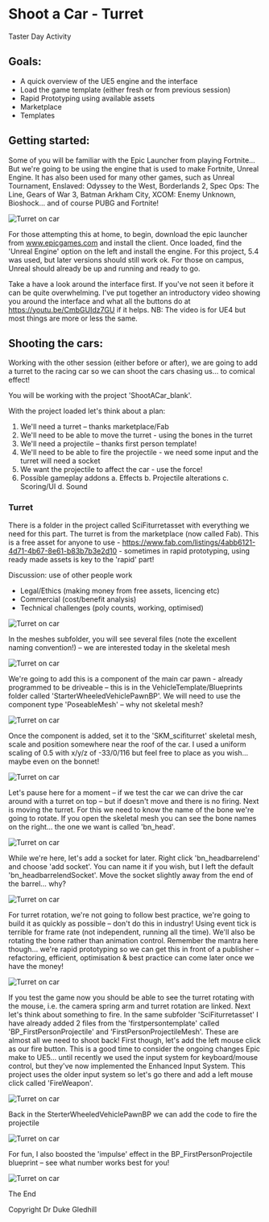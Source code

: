 # Shoot a Car - Turret
Taster Day Activity

## Goals:
-	A quick overview of the UE5 engine and the interface
-	Load the game template (either fresh or from previous session)
-	Rapid Prototyping using available assets
-	Marketplace
-	Templates

## Getting started:
Some of you will be familiar with the Epic Launcher from playing Fortnite… But we're going to be using the engine that is used to make Fortnite, Unreal Engine. It has also been used for many other games, such as Unreal Tournament, Enslaved: Odyssey to the West, Borderlands 2, Spec Ops: The Line, Gears of War 3, Batman Arkham City, XCOM: Enemy Unknown, Bioshock… and of course PUBG and Fortnite!

![Turret on car](docs/images/epiclauncher.png)

For those attempting this at home, to begin, download the epic launcher from www.epicgames.com 
and install the client. Once loaded, find the 'Unreal Engine' option on the left and install the 
engine. For this project, 5.4 was used, but later versions should still work ok. For those on campus, 
Unreal should already be up and running and ready to go.

Take a have a look around the interface first. If you've not seen it before it can be quite 
overwhelming. I've put together an introductory video showing you around the interface and what 
all the buttons do at https://youtu.be/CmbGUIdz7GU if it helps. NB: The video is for UE4 but most 
things are more or less the same.

## Shooting the cars:

Working with the other session (either before or after), we are going to add a turret to the racing 
car so we can shoot the cars chasing us… to comical effect!

You will be working with the project 'ShootACar_blank'. 

With the project loaded let's think about a plan:
1.	We'll need a turret – thanks marketplace/Fab
2.	We'll need to be able to move the turret - using the bones in the turret
3.	We'll need a projectile – thanks first person template!
4.	We'll need to be able to fire the projectile - we need some input and the turret will need a 
socket
5.	We want the projectile to affect the car - use the force!
6.	Possible gameplay addons
a.	Effects
b.	Projectile alterations
c.	Scoring/UI
d.	Sound 

### Turret
There is a folder in the project called SciFiturretasset with everything we need for this part. The 
turret is from the marketplace (now called Fab). This is a free asset for anyone to use - 
https://www.fab.com/listings/4abb6121-4d71-4b67-8e61-b83b7b3e2d10 - sometimes in rapid 
prototyping, using ready made assets is key to the 'rapid' part!

Discussion: use of other people work
-	Legal/Ethics (making money from free assets, licencing etc)
-	Commercial (cost/benefit analysis)
-	Technical challenges (poly counts, working, optimised)

![Turret on car](docs/images/fabturret.png)

In the meshes subfolder, you will see several files (note the excellent naming convention!) – we are 
interested today in the skeletal mesh

![Turret on car](docs/images/cbturret.png)
 
We're going to add this is a component of the main car pawn - already programmed to be driveable 
– this is in the VehicleTemplate/Blueprints folder called 'StarterWheeledVehiclePawnBP'. We will 
need to use the component type 'PoseableMesh' – why not skeletal mesh?

![Turret on car](docs/images/addposeablemesh.png)
 
Once the component is added, set it to the 'SKM_scifiturret' skeletal mesh, scale and position 
somewhere near the roof of the car. I used a uniform scaling of 0.5 with x/y/z of -33/0/116 but feel 
free to place as you wish… maybe even on the bonnet!

![Turret on car](docs/images/turretoncar.png)
 
Let's pause here for a moment – if we test the car we can drive the car around with a turret on top 
– but if doesn't move and there is no firing.
Next is moving the turret. For this we need to know the name of the bone we're going to rotate. If 
you open the skeletal mesh you can see the bone names on the right… the one we want is called 
'bn_head'. 

![Turret on car](docs/images/turretbones.png)
  
While we're here, let's add a socket for later. Right click 'bn_headbarrelend' and choose 'add 
socket'. You can name it if you wish, but I left the default 'bn_headbarrelendSocket'. Move the 
socket slightly away from the end of the barrel… why?

![Turret on car](docs/images/turretsocket.png)
 
For turret rotation, we're not going to follow best practice, we're going to build it as quickly as 
possible – don't do this in industry!
Using event tick is terrible for frame rate (not independent, running all the time). We'll also be 
rotating the bone rather than animation control. Remember the mantra here though… we're rapid 
prototyping so we can get this in front of a publisher – refactoring, efficient, optimisation & best 
practice can come later once we have the money!

![Turret on car](docs/images/turretrotation.png)
 
If you test the game now you should be able to see the turret rotating with the mouse, i.e. the 
camera spring arm and turret rotation are linked.
Next let's think about something to fire. In the same subfolder 'SciFiturretasset' I have already 
added 2 files from the 'firstpersontemplate' called 'BP_FirstPersonProjectile' and 
'FirstPersonProjectileMesh'. These are almost all we need to shoot back! First though, let's add 
the left mouse click as our fire button.
This is a good time to consider the ongoing changes Epic make to UE5… until recently we used 
the input system for keyboard/mouse control, but they've now implemented the Enhanced Input 
System. This project uses the older input system so let's go there and add a left mouse click called 
'FireWeapon'.

![Turret on car](docs/images/input.png)
 
Back in the SterterWheeledVehiclePawnBP we can add the code to fire the projectile

![Turret on car](docs/images/fire.png)
 
For fun, I also boosted the 'impulse' effect in the BP_FirstPersonProjectile blueprint – see what 
number works best for you!

![Turret on car](docs/images/impulseprojectile.png)


The End

Copyright Dr Duke Gledhill